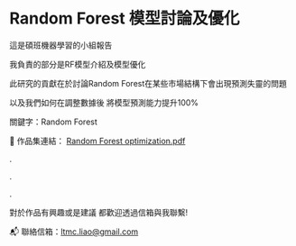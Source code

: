 # 

# Random Forest 模型討論及優化 

這是碩班機器學習的小組報告

我負責的部分是RF模型介紹及模型優化

此研究的貢獻在於討論Random Forest在某些市場結構下會出現預測失靈的問題

以及我們如何在調整數據後 將模型預測能力提升100%

關鍵字：Random Forest

📄 作品集連結： [Random Forest optimization.pdf](./RFclassreport.pdf)

.

.

.

對於作品有興趣或是建議 都歡迎透過信箱與我聯繫!

📬 聯絡信箱：ltmc.liao@gmail.com
